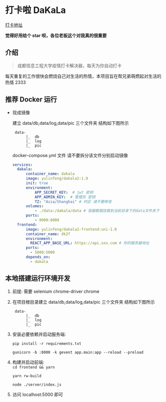 # 打卡啦 DaKaLa

[打卡地址](http://dakala.merborn.fun)

**觉得好用给个 star 呗，各位老板这个对我真的很重要**

## 介绍

> 成都信息工程大学疫情打卡解决器，每天为你自动打卡

每天重复的工作很快会燃烧自己对生活的热情，本项目旨在帮兄弟萌燃起对生活的热情 2333

## 推荐 Docker 运行

- 现成镜像
  
  建立 data/db,data/log,data/pic 三个文件夹
   结构如下图所示
   ```
    data-
         |_  db
         |_  log
         |_  pic
   ```
    docker-compose.yml 文件
    请不要拆分该文件分别启动镜像
    ```yaml
    services:
      dakala:
          container_name: dakala
          image: yulinfeng/dakala2:1.9
          init: true
          environment: 
              APP_SECRET_KEY:  # jwt 密钥
              APP_ADMIN_KEY:  # 管理员 密钥
              TZ: "Asia/Shanghai" # 时区 请不要修改
          volumes:
              - ./data:/dakala/data # 容器数据挂载到当前目录下的data文件夹下
          ports:
              - 8000:8000
      frontend:
          image: yulinfeng/dakala2-frontend:uni-1.0
          container_name: dk2f
          environment: 
          	REACT_APP_BASE_URL: https://api.xxx.com # 你的服务器地址
          ports:
            - 5000:5000
          depends_on:
            - dakala
    ```

## 本地搭建运行环境开发

1. 前提: 需要 selenium chrome-driver chrome
2. 在项目根目录建立
   data/db,data/log,data/pic 三个文件夹
   结构如下图所示
   ```
    data-
         |_  db
         |_  log
         |_  pic
   ```
3. 安装必要依赖并启动服务端: 

   `pip install -r requirements.txt`

   `gunicorn -b :8000 -k gevent app.main:app --reload --preload`
4. 构建并启动前端:  
   `cd frontend && yarn`

   `yarn rw-build`

   `node ./server/index.js`
5. 访问 localhost:5000 即可